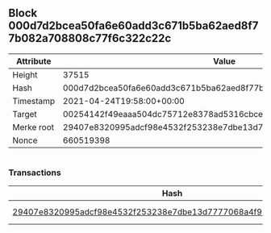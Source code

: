 ## Block 000d7d2bcea50fa6e60add3c671b5ba62aed8f77b082a708808c77f6c322c22c

Attribute | Value
--- | ---
Height | 37515
Hash | 000d7d2bcea50fa6e60add3c671b5ba62aed8f77b082a708808c77f6c322c22c
Timestamp | 2021-04-24T19:58:00+00:00
Target | 00254142f49eaaa504dc75712e8378ad5316cbcead634704b3734b6271167cc4
Merke root | 29407e8320995adcf98e4532f253238e7dbe13d7777068a4f985ea0061ade3c2
Nonce | 660519398

```

```

### Transactions

Hash | Amount
--- | ---
[29407e8320995adcf98e4532f253238e7dbe13d7777068a4f985ea0061ade3c2](29407e8320995adcf98e4532f253238e7dbe13d7777068a4f985ea0061ade3c2.md) | 10.00000000 SKEPTI 
